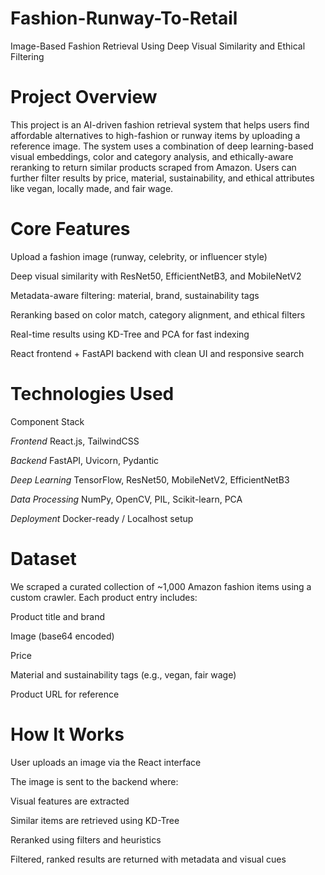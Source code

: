 # Fashion-Runway-To-Retail
 Image-Based Fashion Retrieval Using Deep Visual Similarity and Ethical Filtering

# Project Overview
This project is an AI-driven fashion retrieval system that helps users find affordable alternatives to high-fashion or runway items by uploading a reference image. The system uses a combination of deep learning-based visual embeddings, color and category analysis, and ethically-aware reranking to return similar products scraped from Amazon. Users can further filter results by price, material, sustainability, and ethical attributes like vegan, locally made, and fair wage.

# Core Features
Upload a fashion image (runway, celebrity, or influencer style)  

Deep visual similarity with ResNet50, EfficientNetB3, and MobileNetV2  

Metadata-aware filtering: material, brand, sustainability tags  

Reranking based on color match, category alignment, and ethical filters  

Real-time results using KD-Tree and PCA for fast indexing  

React frontend + FastAPI backend with clean UI and responsive search

# Technologies Used

Component	Stack  

*Frontend*	React.js, TailwindCSS  

*Backend*	FastAPI, Uvicorn, Pydantic  

*Deep Learning*	TensorFlow, ResNet50, MobileNetV2, EfficientNetB3  

*Data Processing*	NumPy, OpenCV, PIL, Scikit-learn, PCA  

*Deployment*	Docker-ready / Localhost setup  

# Dataset
We scraped a curated collection of ~1,000 Amazon fashion items using a custom crawler. Each product entry includes:  

Product title and brand  

Image (base64 encoded)  

Price  

Material and sustainability tags (e.g., vegan, fair wage)  

Product URL for reference  

# How It Works
User uploads an image via the React interface  

The image is sent to the backend where:  

Visual features are extracted  

Similar items are retrieved using KD-Tree  

Reranked using filters and heuristics  

Filtered, ranked results are returned with metadata and visual cues  
